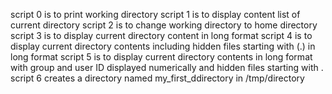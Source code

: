 script 0 is to print  working directory 
script 1 is to display content list of current directory
script 2 is to change working directory to home directory
script 3 is to display current directory content in long format
script 4 is to display current directory contents including hidden files starting with (.) in long format
script 5 is to display current directory contents in long format with group and user ID displayed numerically and hidden files starting with .
script 6 creates a directory named my_first_ddirectory in /tmp/directory
